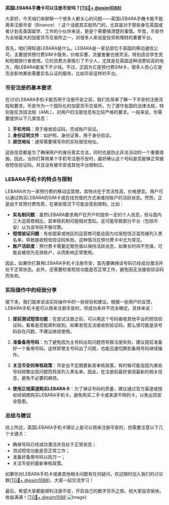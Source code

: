 **英国LEBARA手機卡可以注册币安吗？[[TG💪+ @esim1088](https://t.me/s/esim1088)]**

大家好，今天咱们来聊聊一个很多人都关心的问题——英国LEBARA手機卡能不能用来注册币安（Binance）！这个话题其实挺热门的，尤其是对于那些身在英国或者计划去英国留学、工作的小伙伴来说，更是个需要搞清楚的事情。毕竟，币安作为全球最大的加密货币交易所之一，对很多人来说是投资和理财的重要平台。

首先，咱们得知道LEBARA是什么。LEBARA是一家总部位于英国的移动通信公司，主要提供预付费SIM卡服务，价格实惠，流量套餐也很灵活，特别适合学生党和短期旅行者使用。它的资费方案吸引了不少人，尤其是在英国这种消费较高的地方，用LEBARA能省下不少钱。不过，正因为它是预付费SIM卡，很多人担心它是否会影响某些需要实名认证的服务，比如币安这样的平台。

### 币安注册的基本要求

在讨论LEBARA手机卡能否用于注册币安之前，我们先简单了解一下币安的注册流程和要求。币安作为一个国际化的加密货币交易所，为了遵守各国的法律法规，特别是反洗钱法规（AML），对用户的注册信息有比较严格的要求。一般来说，你需要提供以下几类信息：

1. **手机号码**：用于接收验证码，完成账户验证。
2. **身份证明文件**：如护照、身份证等，用于身份验证。
3. **居住地址**：通常需要填写你的实际居住地址。

这些信息都是为了确保用户的身份真实合法，同时也是防止非法活动的一个重要措施。因此，当你打算用某个手机号注册币安时，最好确认这个号码是否能够正常接收短信验证码，并且没有被币安或其他平台限制过。

### LEBARA手机卡的特点与限制

LEBARA作为一家预付费的移动运营商，其特点在于灵活性高、价格便宜。用户可以通过购买LEBARA的SIM卡或在线充值的方式来维持账户的活跃状态。然而，正是由于其预付费性质，在某些情况下可能会受到限制。比如：

- **实名制问题**：虽然LEBARA要求用户在开户时提供一定的个人信息，但与国内三大运营商相比，其审核机制可能相对宽松。这可能导致部分平台（包括币安）认为该号码不够可靠。
- **短信验证问题**：有些国家或地区的运营商可能会因为垃圾短信泛滥而被列入黑名单，导致接收短信验证码失败。这种情况在预付费卡中尤为常见。
- **账户活跃度**：预付费卡需要定期充值以保持活跃状态，如果长时间不充值，可能会被视为无效账户，从而影响正常使用。

因此，如果你打算用LEBARA手机卡注册币安，首先要确保该号码已经成功激活并处于正常状态。此外，还需要检查短信功能是否正常工作，避免因无法接收验证码而失败。

### 实际操作中的经验分享

接下来，我们就来谈谈实际操作中的一些经验和建议。根据一些用户的反馈，LEBARA手机卡是可以用来注册币安的，但成功率并不完全确定。具体来说：

1. **提前测试短信功能**：在尝试注册之前，可以用这个号码接收其他平台的短信验证码，看看是否能顺利收到。如果发现无法接收到验证码，那么很可能是该号码存在问题，不建议继续使用。
   
2. **准备备用号码**：为了避免因为主号码出现问题而导致注册失败，建议提前准备好一个备用号码。这样即使主号码出了问题，也能迅速切换到备用号码继续操作。

3. **关注币安的审核政策**：币安会不定期更新其审核政策，有时候可能会因为某些号码频繁出现问题而将其列入黑名单。因此，在注册前最好查阅最新的相关信息，避免不必要的麻烦。

4. **使用正规渠道购买LEBARA卡**：为了保证号码的质量，建议通过官方渠道或授权经销商购买LEBARA手机卡。避免购买二手卡或来源不明的卡，以免出现安全隐患。

### 总结与建议

综上所述，英国LEBARA手机卡理论上是可以用来注册币安的，但需要注意以下几个关键点：

- 确保号码已经成功激活并且处于正常状态；
- 测试短信功能是否正常工作；
- 准备好备用号码以防万一；
- 关注币安的最新审核政策。

如果你对LEBARA手机卡或者其他相关问题有任何疑问，欢迎随时加入我们的讨论群[[TG💪+ @esim1088](https://t.me/s/esim1088)]，大家一起交流学习！

最后，希望大家都能顺利注册币安，开启自己的数字货币之旅。祝大家投资愉快，收益满满！[[TG💪+ @esim1088](https://t.me/s/esim1088) ![Image](https://i.postimg.cc/4NQfJmqS/Snipaste-2025-05-13-00-14-12.png)]
